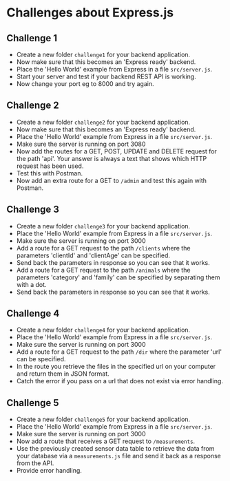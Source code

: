 # Challenges about Express.js

## Challenge 1

* Create a new folder `challenge1` for your backend application.
* Now make sure that this becomes an 'Express ready' backend.
* Place the 'Hello World' example from Express in a file `src/server.js`.
* Start your server and test if your backend REST API is working.
* Now change your port eg to 8000 and try again.

## Challenge 2

* Create a new folder `challenge2` for your backend application.
* Now make sure that this becomes an 'Express ready' backend.
* Place the 'Hello World' example from Express in a file `src/server.js`.
* Make sure the server is running on port 3080
* Now add the routes for a GET, POST, UPDATE and DELETE request for the path 'api'.
Your answer is always a text that shows which HTTP request has been used.
* Test this with Postman.
* Now add an extra route for a GET to `/admin` and test this again with Postman.

## Challenge 3

* Create a new folder `challenge3` for your backend application.
* Place the 'Hello World' example from Express in a file `src/server.js`.
* Make sure the server is running on port 3000
* Add a route for a GET request to the path `/clients` where the parameters 'clientId' and 'clientAge' can be specified.
* Send back the parameters in response so you can see that it works.
* Add a route for a GET request to the path `/animals` where the parameters 'category' and 'family' can be specified by separating them with a dot.
* Send back the parameters in response so you can see that it works.

## Challenge 4

* Create a new folder `challenge4` for your backend application.
* Place the 'Hello World' example from Express in a file `src/server.js`.
* Make sure the server is running on port 3000
* Add a route for a GET request to the path `/dir` where the parameter 'url' can be specified.
* In the route you retrieve the files in the specified url on your computer and return them in JSON format.
* Catch the error if you pass on a url that does not exist via error handling.

## Challenge 5

* Create a new folder `challenge5` for your backend application.
* Place the 'Hello World' example from Express in a file `src/server.js`.
* Make sure the server is running on port 3000
* Now add a route that receives a GET request to `/measurements`.
* Use the previously created sensor data table to retrieve the data from your database via a `measurements.js` file and send it back as a response from the API.
* Provide error handling.


